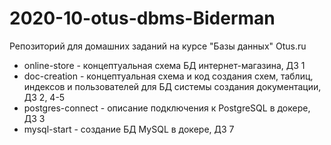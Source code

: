 # 2020-10-otus-dbms-Biderman
Репозиторий для домашних заданий на курсе "Базы данных" Otus.ru

* online-store - концептуальная схема БД интернет-магазина, ДЗ 1
* doc-creation - концептуальная схема и код создания схем, таблиц, индексов и пользователей для БД системы создания документации, ДЗ 2, 4-5
* postgres-connect - описание подключения к PostgreSQL в докере, ДЗ 3
* mysql-start - создание БД MySQL в докере, ДЗ 7
